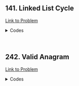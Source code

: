 <h2>141. Linked List Cycle</h2>

[Link to Problem](https://leetcode.com/problems/linked-list-cycle)

<details><summary>Codes</summary>

```java
public class LC141 {
    static class ListNode {
        int val;
        ListNode next;

        ListNode(int x) {
            val = x;
            next = null;
        }
    }

    public boolean hasCycle(ListNode head) {
        ListNode slow = head, fast = head;
        while (fast != null && fast.next != null) {
            slow = slow.next;
            fast = fast.next.next;
            if (slow == fast) return true;
        }

        return false;
    }
}
```

</details>

<br>
<br>

<h2>242. Valid Anagram</h2>

[Link to Problem](https://leetcode.com/problems/valid-anagram)

<details><summary>Codes</summary>

```java
public class LC242 {
    public boolean isAnagram(String s, String t) {
        if (s.length() != t.length()) return false;
        int[] count = new int[26];
        for (int i = 0; i < s.length(); i++) {
            count[(int) s.charAt(i) - 97]++;
            count[(int) t.charAt(i) - 97]--;
        }

        for (int i = 0; i < 26; i++) {
            if (count[i] != 0) return false;
        }

        return true;
    }
}
```

</details>
